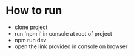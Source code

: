 # How to run
- clone project
- run 'npm i' in console at root of project
- npm run dev
- open the link provided in console on browser
